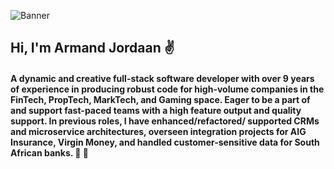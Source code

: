 ![Banner](https://github.com/ArmandJ77/ArmandJ77/blob/main/images/banner.jpg?raw=true)

## Hi, I'm Armand Jordaan :v:

#### A dynamic and creative full-stack software developer with over 9 years of experience in producing robust code for high-volume companies in the FinTech, PropTech, MarkTech, and Gaming space. Eager to be a part of and support fast-paced teams with a high feature output and quality support. In previous roles, I have enhanced/refactored/ supported CRMs and microservice architectures, overseen integration projects for AIG Insurance, Virgin Money, and handled customer-sensitive data for South African banks. :rocket: :bank:
